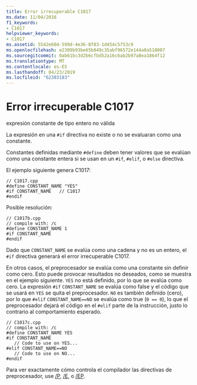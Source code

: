 ```yaml
---
title: Error irrecuperable C1017
ms.date: 11/04/2016
f1_keywords:
- C1017
helpviewer_keywords:
- C1017
ms.assetid: 5542e604-599d-4e36-8f83-1d454c5753c9
ms.openlocfilehash: e2309b93be65b049c35abf96572e144a0a518007
ms.sourcegitcommit: 0ab61bc3d2b6cfbd52a16c6ab2b97a8ea1864f12
ms.translationtype: MT
ms.contentlocale: es-ES
ms.lasthandoff: 04/23/2019
ms.locfileid: "62383183"
---
```

# <a name="fatal-error-c1017"></a>Error irrecuperable C1017

expresión constante de tipo entero no válida

La expresión en una `#if` directiva no existe o no se evaluaran como una constante.

Constantes definidas mediante `#define` deben tener valores que se evalúan como una constante entera si se usan en un `#if`, `#elif`, o `#else` directiva.

El ejemplo siguiente genera C1017:

```
// C1017.cpp
#define CONSTANT_NAME "YES"
#if CONSTANT_NAME   // C1017
#endif
```

Posible resolución:

```
// C1017b.cpp
// compile with: /c
#define CONSTANT_NAME 1
#if CONSTANT_NAME
#endif
```

Dado que `CONSTANT_NAME` se evalúa como una cadena y no es un entero, el `#if` directiva generará el error irrecuperable C1017.

En otros casos, el preprocesador se evalúa como una constante sin definir como cero. Esto puede provocar resultados no deseados, como se muestra en el ejemplo siguiente. `YES` no está definido, por lo que se evalúa como cero. La expresión `#if` `CONSTANT_NAME` se evalúa como false y el código que se usará en `YES` se quita el preprocesador. `NO` es también definido (cero), por lo que `#elif` `CONSTANT_NAME==NO` se evalúa como true (`0 == 0`), lo que el preprocesador dejará el código en el `#elif` parte de la instrucción, justo lo contrario al comportamiento esperado.

```
// C1017c.cpp
// compile with: /c
#define CONSTANT_NAME YES
#if CONSTANT_NAME
   // Code to use on YES...
#elif CONSTANT_NAME==NO
   // Code to use on NO...
#endif
```

Para ver exactamente cómo controla el compilador las directivas de preprocesador, use [/P](../../build/reference/p-preprocess-to-a-file.md), [/E](../../build/reference/e-preprocess-to-stdout.md), o [/EP](../../build/reference/ep-preprocess-to-stdout-without-hash-line-directives.md).